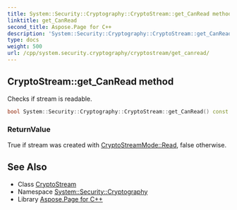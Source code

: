 ```yaml
---
title: System::Security::Cryptography::CryptoStream::get_CanRead method
linktitle: get_CanRead
second_title: Aspose.Page for C++
description: 'System::Security::Cryptography::CryptoStream::get_CanRead method. Checks if stream is readable in C++.'
type: docs
weight: 500
url: /cpp/system.security.cryptography/cryptostream/get_canread/
---
```

## CryptoStream::get_CanRead method


Checks if stream is readable.

```cpp
bool System::Security::Cryptography::CryptoStream::get_CanRead() const override
```


### ReturnValue

True if stream was created with [CryptoStreamMode::Read](../../cryptostreammode/), false otherwise.

## See Also

* Class [CryptoStream](../)
* Namespace [System::Security::Cryptography](../../)
* Library [Aspose.Page for C++](../../../)
